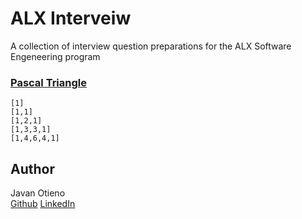 # ALX Interveiw
A collection of interview question preparations for the ALX Software Engeneering program

### [Pascal Triangle](./0x00-pascal_triangle/)
    [1]
    [1,1]
    [1,2,1]
    [1,3,3,1]
    [1,4,6,4,1]


## Author
Javan Otieno <br>
[Github](https://www.github.com/Javan-Odhiambo/)
[LinkedIn](https://www.linkedin.com/ln/javan-otieno/)

